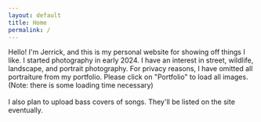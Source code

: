 ```yaml
---
layout: default
title: Home
permalink: /
---
```

Hello! I'm Jerrick, and this is my personal website for showing off things I like. I started photography in early 2024. I have an interest in street, wildlife, landscape, and portrait photography. For privacy reasons, I have omitted all portraiture from my portfolio. Please click on "Portfolio" to load all images. (Note: there is some loading time necessary)<br><br>
I also plan to upload bass covers of songs. They'll be listed on the site eventually.
